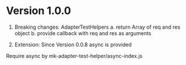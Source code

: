 # Version 1.0.0 

1. Breaking changes: AdapterTestHelpers
  a. return Array of req and res object
  b. provide callback with req and res as arguments
  
2. Extension: Since Version 0.0.8 async is provided

Require async by mk-adapter-test-helper/async-index.js 
